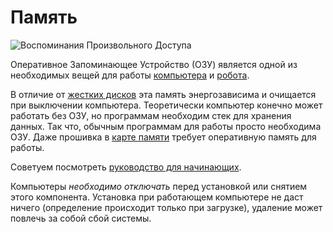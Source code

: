 # Память
![Воспоминания Произвольного Доступа](item:better_cc:memory_large)

Оперативное Запоминающее Устройство (ОЗУ) является одной из необходимых вещей для работы [компьютера](../block/computer.md) и [робота](robot.md).

В отличие от [жестких дисков](hard_drive.md) эта память энергозависима и очищается при выключении компьютера. Теоретически компьютер конечно может работать без ОЗУ, но программам необходим стек для хранения данных. Так что, обычным программам для работы просто необходима ОЗУ. Даже прошивка в [карте памяти](flash_memory.md) требует оперативную память для работы.

Советуем посмотреть [руководство для начинающих](../getting_started.md).

Компьютеры *необходимо отключать* перед установкой или снятием этого компонента. Установка при работающем компьютере не даст ничего (определение происходит только при загрузке), удаление может повлечь за собой сбой системы.
